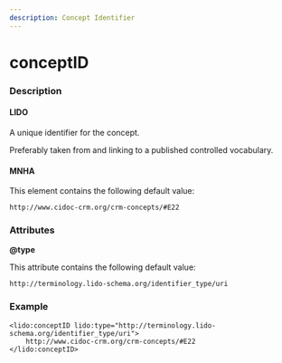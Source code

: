```yaml
---
description: Concept Identifier
---
```


# conceptID

### Description

#### LIDO

A unique identifier for the concept.

Preferably taken from and linking to a published controlled vocabulary.

#### MNHA

This element contains the following default value:

`http://www.cidoc-crm.org/crm-concepts/#E22`

### Attributes

**@type**

This attribute contains the following default value:

`http://terminology.lido-schema.org/identifier_type/uri`

### **Example**

```markup
<lido:conceptID lido:type="http://terminology.lido-schema.org/identifier_type/uri">
    http://www.cidoc-crm.org/crm-concepts/#E22
</lido:conceptID>
```

